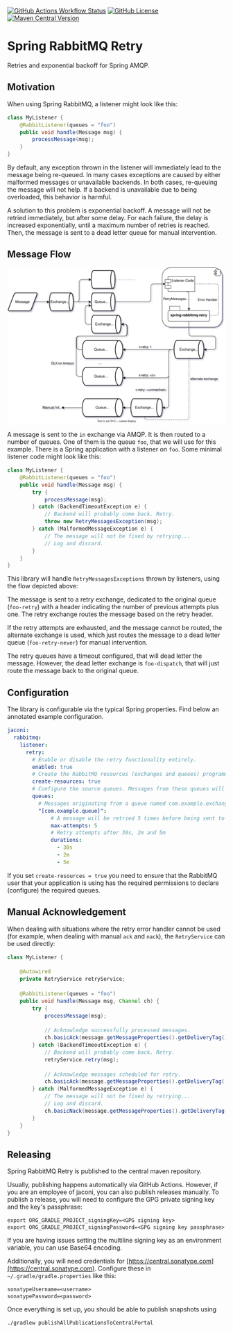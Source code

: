 [![GitHub Actions Workflow Status](https://img.shields.io/github/actions/workflow/status/jaconi-io/spring-rabbitmq-retry/continuous.yaml?branch=main)](https://github.com/jaconi-io/spring-rabbitmq-retry/actions/workflows/continuous.yaml)
[![GitHub License](https://img.shields.io/github/license/jaconi-io/spring-rabbitmq-retry)](https://github.com/jaconi-io/spring-rabbitmq-retry?tab=MIT-1-ov-file#readme)
[![Maven Central Version](https://img.shields.io/maven-central/v/io.jaconi/spring-rabbitmq-retry)](https://central.sonatype.com/artifact/io.jaconi/spring-rabbitmq-retry)

# Spring RabbitMQ Retry

Retries and exponential backoff for Spring AMQP.

## Motivation

When using Spring RabbitMQ, a listener might look like this:

```java
class MyListener {
    @RabbitListener(queues = "foo")
    public void handle(Message msg) {
        processMessage(msg);
    }
}
```

By default, any exception thrown in the listener will immediately lead to the message being re-queued. In many cases
exceptions are caused by either malformed messages or unavailable backends. In both cases, re-queuing the message will
not help. If a backend is unavailable due to being overloaded, this behavior is harmful.

A solution to this problem is exponential backoff. A message will not be retried immediately, but after some delay. For
each failure, the delay is increased exponentially, until a maximum number of retries is reached. Then, the message is
sent to a dead letter queue for manual intervention.

## Message Flow

![Message Flow](docs/flow.svg)

A message is sent to the `in` exchange via AMQP. It is then routed to a number of queues. One of them is the queue
`foo`, that we will use for this example. There is a Spring application with a listener on `foo`. Some minimal listener
code might look like this:

```java
class MyListener {
    @RabbitListener(queues = "foo")
    public void handle(Message msg) {
        try {
            processMessage(msg);
        } catch (BackendTimeoutException e) {
            // Backend will probably come back. Retry.
            throw new RetryMessagesException(msg);
        } catch (MalformedMessageException e) {
            // The message will not be fixed by retrying...
            // Log and discard.
        }
    }
}
```

This library will handle `RetryMessagesExceptions` thrown by listeners, using the flow depicted above:

The message is sent to a retry exchange, dedicated to the original queue (`foo-retry`) with a header indicating the
number of previous attempts plus one. The retry exchange routes the message based on the retry header. 

If the retry attempts are exhausted, and the message cannot be routed, the alternate exchange is used, which just routes
the message to a dead letter queue (`foo-retry-never`) for manual intervention.

The retry queues have a timeout configured, that will dead letter the message. However, the dead letter exchange is
`foo-dispatch`, that will just route the message back to the original queue.

## Configuration

The library is configurable via the typical Spring properties. Find below an annotated example configuration.

```yaml
jaconi:
  rabbitmq:
    listener:
      retry:
        # Enable or disable the retry functionality entirely.
        enabled: true
        # Create the RabbitMQ resources (exchanges and queues) programmatically at startup.
        create-resources: true
        # Configure the source queues. Messages from these queues will be retried.
        queues: 
          # Messages originating from a queue named com.example.exchange will be retried.
          "[com.example.queue]":
              # A message will be retried 5 times before being sent to a DLX or discarded.
              max-attempts: 5
              # Retry attempts after 30s, 2m and 5m
              durations:
                - 30s
                - 2m
                - 5m
```

If you set `create-resources = true` you need to ensure that the RabbitMQ user that your application is using has the 
required permissions to declare (configure) the required queues.

## Manual Acknowledgement

When dealing with situations where the retry error handler cannot be used (for example, when dealing with manual `ack`
and `nack`), the `RetryService` can be used directly:

```java
class MyListener {
    
    @Autowired
    private RetryService retryService;
    
    @RabbitListener(queues = "foo")
    public void handle(Message msg, Channel ch) {
        try {
            processMessage(msg);

            // Acknowledge successfully processed messages.
            ch.basicAck(message.getMessageProperties().getDeliveryTag(), false);
        } catch (BackendTimeoutException e) {
            // Backend will probably come back. Retry.
            retryService.retry(msg);

            // Acknowledge messages scheduled for retry.
            ch.basicAck(message.getMessageProperties().getDeliveryTag(), false);
        } catch (MalformedMessageException e) {
            // The message will not be fixed by retrying...
            // Log and discard.
            ch.basicNack(message.getMessageProperties().getDeliveryTag(), false, false);
        }
    }
}
```

## Releasing

Spring RabbitMQ Retry is published to the central maven repository.

Usually, publishing happens automatically via GitHub Actions. However, if you are an employee of jaconi, you can also
publish releases manually. To publish a release, you will need to configure the GPG private signing key and the key's
passphrase:

```
export ORG_GRADLE_PROJECT_signingKey=<GPG signing key>
export ORG_GRADLE_PROJECT_signingPassword=<GPG signing key passphrase>
```

If you are having issues setting the multiline signing key as an environment variable, you can use Base64 encoding.

Additionally, you will need credentials for [https://central.sonatype.com](https://central.sonatype.com). Configure
these in `~/.gradle/gradle.properties` like this:

```
sonatypeUsername=<username>
sonatypePassword=<password>
```

Once everything is set up, you should be able to publish snapshots using

```
./gradlew publishAllPublicationsToCentralPortal
```
